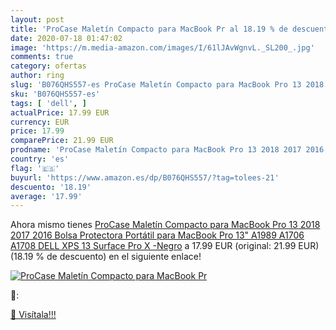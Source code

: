 ```yaml
---
layout: post
title: 'ProCase Maletín Compacto para MacBook Pr al 18.19 % de descuento'
date: 2020-07-18 01:47:02
image: 'https://m.media-amazon.com/images/I/61lJAvWgnvL._SL200_.jpg'
comments: true
category: ofertas
author: ring
slug: 'B076QHS557-es ProCase Maletín Compacto para MacBook Pro 13 2018 2017...'
sku: 'B076QHS557-es'
tags: [ 'dell', ]
actualPrice: 17.99 EUR
currency: EUR
price: 17.99
comparePrice: 21.99 EUR
prodname: 'ProCase Maletín Compacto para MacBook Pro 13 2018 2017 2016  Bolsa Protectora Portátil para MacBook Pro 13" A1989 A1706 A1708  DELL XPS 13  Surface Pro X -Negro'
country: 'es'
flag: '🇪🇸'
buyurl: 'https://www.amazon.es/dp/B076QHS557/?tag=tolees-21'
descuento: '18.19'
average: '17.99'
---
```


Ahora mismo tienes [ProCase Maletín Compacto para MacBook Pro 13 2018 2017 2016  Bolsa Protectora Portátil para MacBook Pro 13" A1989 A1706 A1708  DELL XPS 13  Surface Pro X -Negro](https://www.amazon.es/dp/B076QHS557/?tag=tolees-21) a 17.99 EUR (original: 21.99 EUR) (18.19 %  de descuento) en el siguiente enlace!

[![ProCase Maletín Compacto para MacBook Pr](https://m.media-amazon.com/images/I/61lJAvWgnvL._SL200_.jpg)](https://www.amazon.es/dp/B076QHS557/?tag=tolees-21)

🔎:


[🛒 Visítala!!!](https://www.amazon.es/dp/B076QHS557/?tag=tolees-21)
